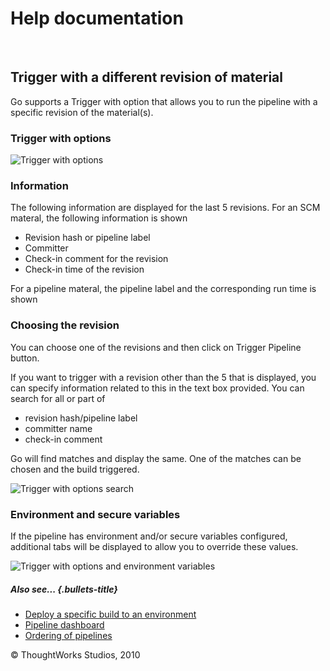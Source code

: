 Help documentation
==================

 

Trigger with a different revision of material<!-- {.collapsible-heading onclick="toggleCollapse($(this));"} -->
---------------------------------------------

Go supports a Trigger with option that allows you to run the pipeline
with a specific revision of the material(s).

### Trigger with options<!-- {.collapsible-heading onclick="toggleCollapse($(this));"} -->

![Trigger with
options](../resources/images/cruise/trigger_with_options.png)

### Information<!-- {.collapsible-heading onclick="toggleCollapse($(this));"} -->

The following information are displayed for the last 5 revisions. For an
SCM materal, the following information is shown

-   Revision hash or pipeline label
-   Committer
-   Check-in comment for the revision
-   Check-in time of the revision

For a pipeline materal, the pipeline label and the corresponding run
time is shown

### Choosing the revision<!-- {.collapsible-heading onclick="toggleCollapse($(this));"} -->

You can choose one of the revisions and then click on Trigger Pipeline
button.

If you want to trigger with a revision other than the 5 that is
displayed, you can specify information related to this in the text box
provided. You can search for all or part of

-   revision hash/pipeline label
-   committer name
-   check-in comment

Go will find matches and display the same. One of the matches can be
chosen and the build triggered.

![Trigger with options
search](../resources/images/cruise/trigger_with_options_search.png)

### Environment and secure variables<!-- {.collapsible-heading onclick="toggleCollapse($(this));"} -->

If the pipeline has environment and/or secure variables configured,
additional tabs will be displayed to allow you to override these values.

![Trigger with options and environment
variables](../resources/images/cruise/trigger_with_options_environment.png)

##### Also see... {.bullets-title}

-   [Deploy a specific build to an
    environment](deploy_a_specific_build_to_an_environment.html)
-   [Pipeline dashboard](../navigations/Pipelines_Dashboard_page.html)
-   [Ordering of pipelines](../faq/ordering_of_pipelines.html)





© ThoughtWorks Studios, 2010

